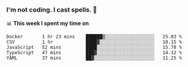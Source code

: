 ### I'm not coding. I cast spells. 🎩

📊 **This week I spent my time on**
<!--START_SECTION:waka-->
```text
Docker       1 hr 23 mins    ██████▒░░░░░░░░░░░░░░░░░░   25.03 % 
CSV          1 hr            ████▓░░░░░░░░░░░░░░░░░░░░   18.15 % 
JavaScript   52 mins         ████░░░░░░░░░░░░░░░░░░░░░   15.78 % 
TypeScript   47 mins         ███▓░░░░░░░░░░░░░░░░░░░░░   14.12 % 
YAML         37 mins         ██▓░░░░░░░░░░░░░░░░░░░░░░   11.25 % 
```
<!--END_SECTION:waka-->
